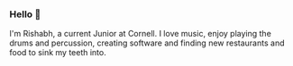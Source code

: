 ### Hello 👋

I'm Rishabh, a current Junior at Cornell. I love music, enjoy playing the drums and percussion, creating software and finding new restaurants and food to sink my teeth into.
